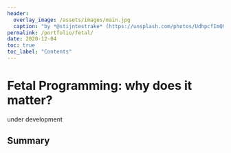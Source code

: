 ```yaml
---
header:
  overlay_image: /assets/images/main.jpg
  caption: "by *@stijntestrake* (https://unsplash.com/photos/UdhpcfImQ9Y)"
permalink: /portfolio/fetal/
date: 2020-12-04
toc: true
toc_label: "Contents"
---
```


# Fetal Programming: why does it matter?

under development 

## Summary


